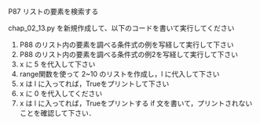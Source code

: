 P87 リストの要素を検索する

chap_02_13.py を新規作成して、以下のコードを書いて実行してください

1. P88 のリスト内の要素を調べる条件式の例を写経して実行して下さい
1. P88 のリスト内の要素を調べる条件式の例2を写経して実行して下さい
1. x に 5 を代入して下さい
1. range関数を使って 2~10 のリストを作成し，l に代入して下さい
1. x は l に入ってれば，Trueをプリントして下さい
1. x に 0 を代入してください
1. x は l に入ってれば，Trueをプリントする if 文を書いて，プリントされないことを確認して下さい．

